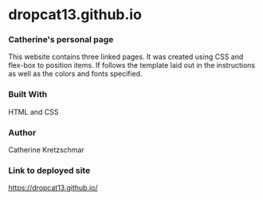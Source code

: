 # dropcat13.github.io

### Catherine's personal page
This website contains three linked pages. It was created using CSS and flex-box to position items. If follows the template laid out in the instructions as well as the colors and fonts specified. 

### Built With
HTML and CSS

### Author
Catherine Kretzschmar

### Link to deployed site
https://dropcat13.github.io/

